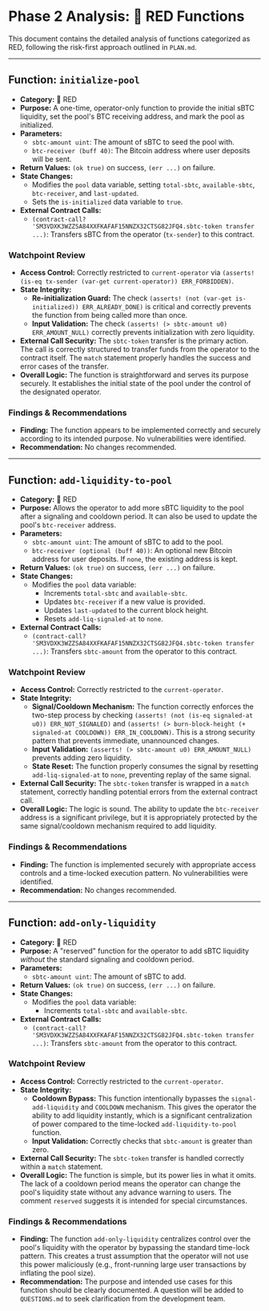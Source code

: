 # Phase 2 Analysis: 🔴 RED Functions

This document contains the detailed analysis of functions categorized as RED, following the risk-first approach outlined in `PLAN.md`.

---

## Function: `initialize-pool`

- **Category:** 🔴 RED
- **Purpose:** A one-time, operator-only function to provide the initial sBTC liquidity, set the pool's BTC receiving address, and mark the pool as initialized.
- **Parameters:**
    - `sbtc-amount uint`: The amount of sBTC to seed the pool with.
    - `btc-receiver (buff 40)`: The Bitcoin address where user deposits will be sent.
- **Return Values:** `(ok true)` on success, `(err ...)` on failure.
- **State Changes:**
    - Modifies the `pool` data variable, setting `total-sbtc`, `available-sbtc`, `btc-receiver`, and `last-updated`.
    - Sets the `is-initialized` data variable to `true`.
- **External Contract Calls:**
    - `(contract-call? 'SM3VDXK3WZZSA84XXFKAFAF15NNZX32CTSG82JFQ4.sbtc-token transfer ...)`: Transfers sBTC from the operator (`tx-sender`) to this contract.

### Watchpoint Review

- **Access Control:** Correctly restricted to `current-operator` via `(asserts! (is-eq tx-sender (var-get current-operator)) ERR_FORBIDDEN)`.
- **State Integrity:**
    - **Re-initialization Guard:** The check `(asserts! (not (var-get is-initialized)) ERR_ALREADY_DONE)` is critical and correctly prevents the function from being called more than once.
    - **Input Validation:** The check `(asserts! (> sbtc-amount u0) ERR_AMOUNT_NULL)` correctly prevents initialization with zero liquidity.
- **External Call Security:** The `sbtc-token` transfer is the primary action. The call is correctly structured to transfer funds from the operator to the contract itself. The `match` statement properly handles the success and error cases of the transfer.
- **Overall Logic:** The function is straightforward and serves its purpose securely. It establishes the initial state of the pool under the control of the designated operator.

### Findings & Recommendations

- **Finding:** The function appears to be implemented correctly and securely according to its intended purpose. No vulnerabilities were identified.
- **Recommendation:** No changes recommended.

---

## Function: `add-liquidity-to-pool`

- **Category:** 🔴 RED
- **Purpose:** Allows the operator to add more sBTC liquidity to the pool after a signaling and cooldown period. It can also be used to update the pool's `btc-receiver` address.
- **Parameters:**
    - `sbtc-amount uint`: The amount of sBTC to add to the pool.
    - `btc-receiver (optional (buff 40))`: An optional new Bitcoin address for user deposits. If `none`, the existing address is kept.
- **Return Values:** `(ok true)` on success, `(err ...)` on failure.
- **State Changes:**
    - Modifies the `pool` data variable:
        - Increments `total-sbtc` and `available-sbtc`.
        - Updates `btc-receiver` if a new value is provided.
        - Updates `last-updated` to the current block height.
        - Resets `add-liq-signaled-at` to `none`.
- **External Contract Calls:**
    - `(contract-call? 'SM3VDXK3WZZSA84XXFKAFAF15NNZX32CTSG82JFQ4.sbtc-token transfer ...)`: Transfers `sbtc-amount` from the operator to this contract.

### Watchpoint Review

- **Access Control:** Correctly restricted to the `current-operator`.
- **State Integrity:**
    - **Signal/Cooldown Mechanism:** The function correctly enforces the two-step process by checking `(asserts! (not (is-eq signaled-at u0)) ERR_NOT_SIGNALED)` and `(asserts! (> burn-block-height (+ signaled-at COOLDOWN)) ERR_IN_COOLDOWN)`. This is a strong security pattern that prevents immediate, unannounced changes.
    - **Input Validation:** `(asserts! (> sbtc-amount u0) ERR_AMOUNT_NULL)` prevents adding zero liquidity.
    - **State Reset:** The function properly consumes the signal by resetting `add-liq-signaled-at` to `none`, preventing replay of the same signal.
- **External Call Security:** The `sbtc-token` transfer is wrapped in a `match` statement, correctly handling potential errors from the external contract call.
- **Overall Logic:** The logic is sound. The ability to update the `btc-receiver` address is a significant privilege, but it is appropriately protected by the same signal/cooldown mechanism required to add liquidity.

### Findings & Recommendations

- **Finding:** The function is implemented securely with appropriate access controls and a time-locked execution pattern. No vulnerabilities were identified.
- **Recommendation:** No changes recommended.

---

## Function: `add-only-liquidity`

- **Category:** 🔴 RED
- **Purpose:** A "reserved" function for the operator to add sBTC liquidity *without* the standard signaling and cooldown period.
- **Parameters:**
    - `sbtc-amount uint`: The amount of sBTC to add.
- **Return Values:** `(ok true)` on success, `(err ...)` on failure.
- **State Changes:**
    - Modifies the `pool` data variable:
        - Increments `total-sbtc` and `available-sbtc`.
- **External Contract Calls:**
    - `(contract-call? 'SM3VDXK3WZZSA84XXFKAFAF15NNZX32CTSG82JFQ4.sbtc-token transfer ...)`: Transfers `sbtc-amount` from the operator to this contract.

### Watchpoint Review

- **Access Control:** Correctly restricted to the `current-operator`.
- **State Integrity:**
    - **Cooldown Bypass:** This function intentionally bypasses the `signal-add-liquidity` and `COOLDOWN` mechanism. This gives the operator the ability to add liquidity instantly, which is a significant centralization of power compared to the time-locked `add-liquidity-to-pool` function.
    - **Input Validation:** Correctly checks that `sbtc-amount` is greater than zero.
- **External Call Security:** The `sbtc-token` transfer is handled correctly within a `match` statement.
- **Overall Logic:** The function is simple, but its power lies in what it omits. The lack of a cooldown period means the operator can change the pool's liquidity state without any advance warning to users. The comment `reserved` suggests it is intended for special circumstances.

### Findings & Recommendations

- **Finding:** The function `add-only-liquidity` centralizes control over the pool's liquidity with the operator by bypassing the standard time-lock pattern. This creates a trust assumption that the operator will not use this power maliciously (e.g., front-running large user transactions by inflating the pool size).
- **Recommendation:** The purpose and intended use cases for this function should be clearly documented. A question will be added to `QUESTIONS.md` to seek clarification from the development team.
